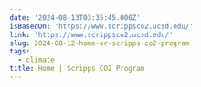 ```yaml
---
date: '2024-08-13T03:35:45.000Z'
isBasedOn: 'https://www.scrippsco2.ucsd.edu/'
link: 'https://www.scrippsco2.ucsd.edu/'
slug: 2024-08-12-home-or-scripps-co2-program
tags:
  - climate
title: Home | Scripps CO2 Program
---
```

 
